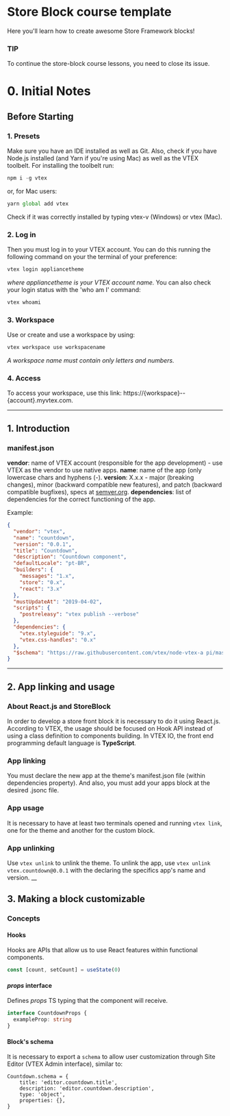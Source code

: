 # Store Block course template

Here you'll learn how to create awesome Store Framework blocks!

### TIP
To continue the store-block course lessons, you need to close its issue.

# 0. Initial Notes

## Before Starting

### 1. Presets
Make sure you have an IDE installed as well as Git.
Also, check if you have Node.js installed (and Yarn if you're using Mac) as well as the VTEX toolbelt.
For installing the toolbelt run:
```ts
npm i -g vtex
```
or, for Mac users:
```ts
yarn global add vtex
```
Check if it was correctly installed by typing vtex-v (Windows) or vtex (Mac).

### 2. Log in
Then you must log in to your VTEX account.
You can do this running the following command on your the terminal of your preference:
```ts
vtex login appliancetheme
```
_where appliancetheme is your VTEX account name._
You can also check your login status with the 'who am I' command:
```ts
vtex whoami
```

### 3. Workspace
Use or create and use a workspace by using:
```ts
vtex workspace use workspacename
```
_A workspace name must contain only letters and numbers._

### 4. Access
To access your workspace, use this link: https://{workspace}--{account}.myvtex.com.

___


## 1. Introduction

### manifest.json

**vendor**: name of VTEX account (responsible for the app development) - use VTEX as the vendor to use native apps.
**name**: name of the app (only lowercase chars and hyphens (-).
**version**: X.x.x - major (breaking changes), minor (backward compatible new features), and patch (backward compatible bugfixes), specs at [semver.org](https://semver.org/).
**dependencies**: list of dependencies for the correct functioning of the app.

Example:
```json
{
  "vendor": "vtex",
  "name": "countdown",
  "version": "0.0.1",
  "title": "Countdown",
  "description": "Countdown component",
  "defaultLocale": "pt-BR",
  "builders": {
    "messages": "1.x",
    "store": "0.x",
    "react": "3.x"
  },
  "mustUpdateAt": "2019-04-02",
  "scripts": {
    "postreleasy": "vtex publish --verbose"
  },
  "dependencies": {
    "vtex.styleguide": "9.x",
    "vtex.css-handles": "0.x"
  },
  "$schema": "https://raw.githubusercontent.com/vtex/node-vtex-a pi/master/gen/manifest.schema"
}
```
___


## 2. App linking and usage

### About React.js and StoreBlock
In order to develop a store front block it is necessary to do it using React.js.
According to VTEX, the usage should be focused on Hook API instead of using a class definition to components building.
In VTEX IO, the front end programming default language is **TypeScript**.

###  App linking
You must declare the new app at the theme's manifest.json file (within dependencies property).
And also, you must add your apps block at the desired .jsonc file.

### App usage
It is necessary to have at least two terminals opened and running `vtex link`, one for the theme and another for the custom block.

### App unlinking
Use `vtex unlink` to unlink the theme. To unlink the app, use `vtex unlink vtex.countdown@0.0.1` with the declaring the specifics app's name and version.
__


## 3. Making a block customizable

### Concepts

#### Hooks
Hooks are APIs that allow us to use React features within functional components.
```ts
const [count, setCount] = useState(0)
```

#### _props_ interface
Defines _props_ TS typing that the component will receive.
```ts
interface CountdownProps {
  exampleProp: string
}
```
#### Block's schema
It is necessary to export a `schema` to allow user customization through Site Editor (VTEX Admin interface), similar to:
```tsx
Countdown.schema = {
    title: 'editor.countdown.title',
    description: 'editor.countdown.description',
    type: 'object',
    properties: {},
}
```
